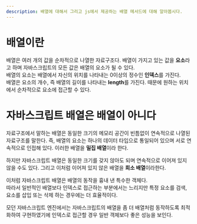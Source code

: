 ```yaml
---
description: 배열에 대해서 그리고 js에서 제공하는 배열 메서드에 대해 알아봅시다.
---
```


# 배열이란
배열은 여러 개의 값을 순차적으로 나열한 자료구조다. 배열이 가지고 있는 값을 **요소**라고 하며 자바스크립트의 모든 값은 배열의 요소가 될 수 있다. <br>
배열의 요소는 배열에서 자신의 위치를 나타내는 0이상의 정수인 **인덱스**를 가진다. <br>
배열은 요소의 개수, 즉 배열의 길이를 나타내는 **length**를 가진다. 때문에 원하는 위치에서 순차적으로 요소에 접근할 수 있다. <br>

# 자바스크립트 배열은 배열이 아니다
자료구조에서 말하는 배열은 동일한 크기의 메모리 공간이 빈틈없이 연속적으로 나열된 자료구조를 말한다. 즉, 배열의 요소는 하나의 데이터 타입으로 통일되어 있으며 서로 연속적으로 인접해 있다. 이러한 배열을 **밀집 배열**이라 한다. <br>

하지만 자바스크립트 배열은 동일한 크기를 갖지 않아도 되며 연속적으로 이어져 있지 않을 수도 있다. 그리고 이처럼 이어져 있지 않은 배열을 **희소 배열**이라한다.

이처럼 자바스크립트 배열은 배열의 동작을 흉내 낸 특수한 객체다. <br>
따라서 일반적인 배열보다 인덱스로 접근하는 부분에서는 느리지만 특정 요소를 검색, 요소를 삽입 또는 삭제 하는 경우에는 더 효율적이다. <br>

모던 자바스크립트 엔진에서는 자바스크립트의 배열을 좀 더 배열처럼 동작하도록 최적화하여 구현하였기에 인덱스로 접근할 경우 일반 객체보다 좋은 성능을 보인다. <br>

